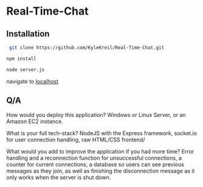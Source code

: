 # Real-Time-Chat

## Installation

  ```sh
   git clone https://github.com/KyleKreil/Real-Time-Chat.git
   ```
   ```sh
   npm install
   ```
   ```sh
   node server.js
   ```
navigate to [localhost](http://localhost:3000)

## Q/A
How would you deploy this application?
Windows or Linux Server, or an Amazon EC2 instance.

What is your full tech-stack?
NodeJS with the Express framework, socket.io for user connection handling, raw HTML/CSS frontend/

What would you add to improve the application if you had more time?
Error handling and a reconnection function for unsuccessful connections, a counter for current connections, a database so users can see previous messages as they join, as well as finishing the disconnection message as it only works when the server is shut down.
